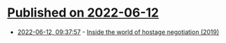 # [Published on 2022-06-12](index.md)

* [2022-06-12, 09:37:57](https://news.ycombinator.com/item?id=31713205) - [Inside the world of hostage negotiation (2019)](https://www.theguardian.com/news/2019/jan/25/business-of-kidnapping-inside-the-secret-world-of-hostage-negotiation-ransom-insurance)
